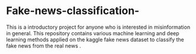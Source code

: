 # Fake-news-classification-
This is a introductory project for anyone who is interested in misinformation in general.
This repository contains various machine learning and deep learning methods applied on the kaggle fake news dataset to classify the fake news from the real news .

